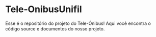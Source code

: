# Tele-OnibusUnifil
Esse é o repositório do projeto do Tele-Ônibus! Aqui você encontra o código source e documentos do nosso projeto.
